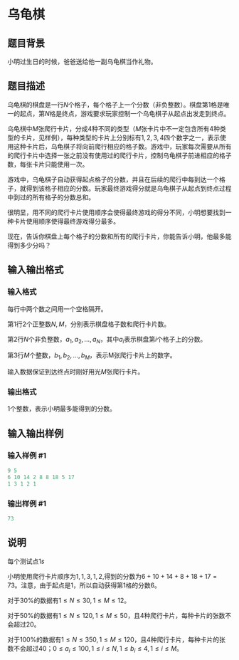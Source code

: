 # 乌龟棋

## 题目背景

小明过生日的时候，爸爸送给他一副乌龟棋当作礼物。

## 题目描述

乌龟棋的棋盘是一行$N$个格子，每个格子上一个分数（非负整数）。棋盘第1格是唯一的起点，第$N$格是终点，游戏要求玩家控制一个乌龟棋子从起点出发走到终点。

乌龟棋中$M$张爬行卡片，分成4种不同的类型（$M$张卡片中不一定包含所有$4$种类型的卡片，见样例），每种类型的卡片上分别标有$1,2,3,4$四个数字之一，表示使用这种卡片后，乌龟棋子将向前爬行相应的格子数。游戏中，玩家每次需要从所有的爬行卡片中选择一张之前没有使用过的爬行卡片，控制乌龟棋子前进相应的格子数，每张卡片只能使用一次。

游戏中，乌龟棋子自动获得起点格子的分数，并且在后续的爬行中每到达一个格子，就得到该格子相应的分数。玩家最终游戏得分就是乌龟棋子从起点到终点过程中到过的所有格子的分数总和。

很明显，用不同的爬行卡片使用顺序会使得最终游戏的得分不同，小明想要找到一种卡片使用顺序使得最终游戏得分最多。

现在，告诉你棋盘上每个格子的分数和所有的爬行卡片，你能告诉小明，他最多能得到多少分吗？

## 输入输出格式

### 输入格式

每行中两个数之间用一个空格隔开。

第$1$行$2$个正整数$N,M$，分别表示棋盘格子数和爬行卡片数。

第$2$行$N$个非负整数，$a_1,a_2,…,a_N$，其中$a_i$表示棋盘第$i$个格子上的分数。

第$3$行$M$个整数，$b_1,b_2,…,b_M$，表示M张爬行卡片上的数字。

输入数据保证到达终点时刚好用光$M$张爬行卡片。

### 输出格式

$1$个整数，表示小明最多能得到的分数。

## 输入输出样例

### 输入样例 #1

```cpp
9 5
6 10 14 2 8 8 18 5 17
1 3 1 2 1

```
### 输出样例 #1

```cpp
73

```
## 说明

每个测试点$1s$

小明使用爬行卡片顺序为$1,1,3,1,2$,得到的分数为$6+10+14+8+18+17=73$。注意，由于起点是$1$，所以自动获得第$1$格的分数$6$。

对于$30\%$的数据有$1≤N≤30,1≤M≤12$。

对于$50\%$的数据有$1≤N≤120,1≤M≤50$，且$4$种爬行卡片，每种卡片的张数不会超过$20$。

对于$100\%$的数据有$1≤N≤350,1≤M≤120$，且$4$种爬行卡片，每种卡片的张数不会超过$40$；$0≤a_i≤100,1≤i≤N,1≤b_i≤4,1≤i≤M$。

